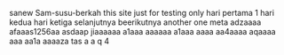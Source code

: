 sanew Sam-susu-berkah
this site just for testing only
hari pertama 1
hari kedua
hari ketiga
selanjutnya
beerikutnya
another one
meta
adzaaaa
afaaas1256aa
asdaap
jiaaaaaa
a1aaa
aaaaaa
a1aaa
aaaa
aa4aaaa
aqaaaa
aaa
aa1a
aaaaza
tas
a
a
q
4
